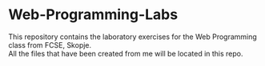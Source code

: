 # Web-Programming-Labs

This repository contains the laboratory exercises for the Web Programming class from FCSE, Skopje.  
All the files that have been created from me will be located in this repo.
